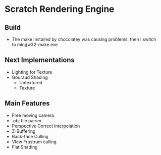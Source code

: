 # Scratch Rendering Engine

## Build

- The make installed by chocolatey was causing problems, then I switch to mingw32-make.exe

## Next Implementations
- Lighting for Texture
- Gouraud Shading
	- Untextured 
	- Texture

## Main Features
- Free moving camera
- .obj file parser
- Perspective Correct Interpolation
- Z-Buffering
- Back-face Culling
- VIew Frustrum culling
- Flat Shading
